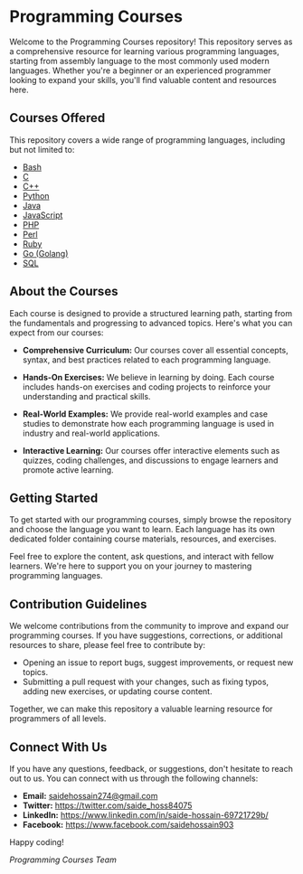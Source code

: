 # Programming Courses

Welcome to the Programming Courses repository! This repository serves as a comprehensive resource for learning various programming languages, starting from assembly language to the most commonly used modern languages. Whether you're a beginner or an experienced programmer looking to expand your skills, you'll find valuable content and resources here.

## Courses Offered

This repository covers a wide range of programming languages, including but not limited to:

- [Bash](https://github.com/saidehossain/Programming_Courses/blob/main/Bash%20Scripting%20(Full%20Course).md)
- [C](https://github.com/saidehossain/Programming_Courses/blob/main/C%20Programming%20(Full%20Course).md)
- [C++](https://github.com/saidehossain/Programming_Courses/blob/main/C%2B%2B%20(Full%20Course).md)
- [Python](https://github.com/saidehossain/Programming_Courses/blob/main/Python%20(Full%20Course).md)
- [Java](https://github.com/saidehossain/Programming_Courses/blob/main/Java%20(Full%20Course).md)
- [JavaScript](https://github.com/saidehossain/Programming_Courses/blob/main/Java%20Script%20(Full%20Course).md)
- [PHP](https://github.com/saidehossain/Programming_Courses/blob/main/PHP%20(Full%20Course).md)
- [Perl](https://github.com/saidehossain/Programming_Courses/blob/main/Perl%20(Full%20Course).md)
- [Ruby](https://github.com/saidehossain/Programming_Courses/blob/main/Ruby%20(Full%20Course).md)
- [Go (Golang)](https://github.com/saidehossain/Programming_Courses/blob/main/Go%20(Full%20Course).md)
- [SQL](https://github.com/saidehossain/Programming_Courses/blob/main/SQL%20(Full%20Course).md)


## About the Courses

Each course is designed to provide a structured learning path, starting from the fundamentals and progressing to advanced topics. Here's what you can expect from our courses:

- **Comprehensive Curriculum:** Our courses cover all essential concepts, syntax, and best practices related to each programming language.
  
- **Hands-On Exercises:** We believe in learning by doing. Each course includes hands-on exercises and coding projects to reinforce your understanding and practical skills.

- **Real-World Examples:** We provide real-world examples and case studies to demonstrate how each programming language is used in industry and real-world applications.

- **Interactive Learning:** Our courses offer interactive elements such as quizzes, coding challenges, and discussions to engage learners and promote active learning.

## Getting Started

To get started with our programming courses, simply browse the repository and choose the language you want to learn. Each language has its own dedicated folder containing course materials, resources, and exercises.

Feel free to explore the content, ask questions, and interact with fellow learners. We're here to support you on your journey to mastering programming languages.

## Contribution Guidelines

We welcome contributions from the community to improve and expand our programming courses. If you have suggestions, corrections, or additional resources to share, please feel free to contribute by:

- Opening an issue to report bugs, suggest improvements, or request new topics.
- Submitting a pull request with your changes, such as fixing typos, adding new exercises, or updating course content.

Together, we can make this repository a valuable learning resource for programmers of all levels.

## Connect With Us

If you have any questions, feedback, or suggestions, don't hesitate to reach out to us. You can connect with us through the following channels:

- **Email:** saidehossain274@gmail.com
- **Twitter:** https://twitter.com/saide_hoss84075
- **LinkedIn:** https://www.linkedin.com/in/saide-hossain-69721729b/
- **Facebook:** https://www.facebook.com/saidehossain903

Happy coding!

*Programming Courses Team*
